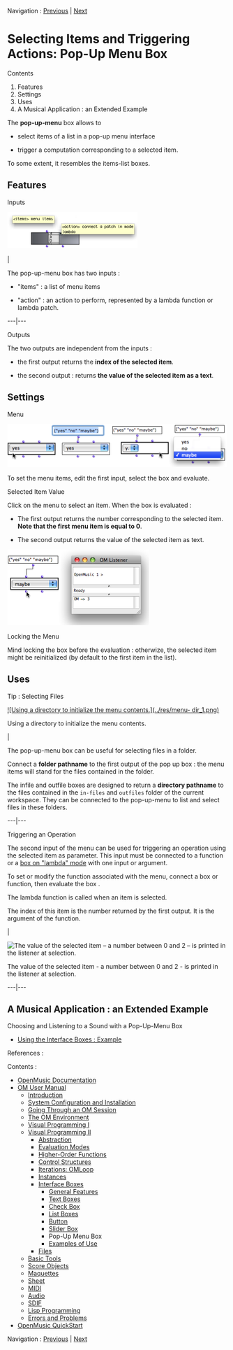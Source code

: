 
Navigation : [Previous](Slider "page précédente\(Slider Box\)") |
[Next](InterfaceExample "Next\(Examples of Use\)")

# Selecting Items and Triggering Actions: Pop-Up Menu Box

Contents

  1. Features
  2. Settings
  3. Uses
  4. A Musical Application : an Extended Example

The  **pop-up-menu** box allows to

  * select items of a list in a pop-up menu interface

  * trigger a computation corresponding to a selected item.

To some extent, it resembles the items-list boxes.

## Features

Inputs

![](../res/popupbox.png)

|

The  pop-up-menu box has two inputs :

  * "items" : a list of menu items

  * "action" : an action to perform, represented by a lambda function or lambda patch.

  
  
---|---  
  
Outputs

The two outputs are independent from the inputs :

  * the first output returns the **index of the selected item**.

  * the second output : returns **the value of the selected item as a text**.

## Settings

Menu

![](../res/popup1.png)

To set the menu items, edit the first input, select the box and evaluate.

Selected Item Value

Click on the menu to select an item. When the box is evaluated :

  * The first output returns the number corresponding to the selected item. **Note that the first menu item is equal to 0**. 

  * The second output returns the value of the selected item as text.

![](../res/valuemaybe.png)

Locking the Menu

Mind locking the box before the evaluation : otherwize, the selected item
might be reinitialized (by default to the first item in the list).

## Uses

Tip : Selecting Files

[![Using a directory to initialize the menu contents.](../res/menu-
dir_1.png)](../res/menu-dir.png "Cliquez pour agrandir")

Using a directory to initialize the menu contents.

|

The  pop-up-menu box can be useful for selecting files in a folder.

Connect a **folder pathname** to the first output of the pop up box : the menu
items will stand for the files contained in the folder.

The  infile and outfile boxes are designed to return a  **directory pathname**
to the files contained in the `in-files` and `outfiles` folder of the current
workspace. They can be connected to the  pop-up-menu to list and select files
in these folders.  
  
---|---  
  
Triggering an Operation

The second input of the menu can be used for triggering an operation using the
selected item as parameter. This input must be connected to a function or a
[box on "lambda" mode](LambdaMode) with one input or argument.

To set or modify the function associated with the menu, connect a box or
function, then  evaluate the box .

The lambda function is called when an item is selected.

The index of this item is the number returned by the first output. It is the
argument of the function.

|

![The value of the selected item – a number between 0 and 2 – is printed in
the listener at selection.](../res/menu-action.png)

The value of the selected item - a number between 0 and 2 - is printed in the
listener at selection.  
  
---|---  
  
## A Musical Application : an Extended Example

Choosing and Listening to a Sound with a Pop-Up-Menu Box

  * [Using the Interface Boxes : Example](InterfaceExample)

References :

Contents :

  * [OpenMusic Documentation](OM-Documentation)
  * [OM User Manual](OM-User-Manual)
    * [Introduction](00-Contents)
    * [System Configuration and Installation](Installation)
    * [Going Through an OM Session](Goingthrough)
    * [The OM Environment](Environment)
    * [Visual Programming I](BasicVisualProgramming)
    * [Visual Programming II](AdvancedVisualProgramming)
      * [Abstraction](Abstraction)
      * [Evaluation Modes](EvalModes)
      * [Higher-Order Functions](HighOrder)
      * [Control Structures](Control)
      * [Iterations: OMLoop](OMLoop)
      * [Instances](Instances)
      * [Interface Boxes](InterfaceBoxes)
        * [General Features](GeneralFeatures)
        * [Text Boxes](TextBoxes)
        * [Check Box](CheckBox)
        * [List Boxes](ListBoxes)
        * [Button](Button)
        * [Slider Box](Slider)
        * Pop-Up Menu Box
        * [Examples of Use](InterfaceExample)
      * [Files](Files)
    * [Basic Tools](BasicObjects)
    * [Score Objects](ScoreObjects)
    * [Maquettes](Maquettes)
    * [Sheet](Sheet)
    * [MIDI](MIDI)
    * [Audio](Audio)
    * [SDIF](SDIF)
    * [Lisp Programming](Lisp)
    * [Errors and Problems](errors)
  * [OpenMusic QuickStart](QuickStart-Chapters)

Navigation : [Previous](Slider "page précédente\(Slider Box\)") |
[Next](InterfaceExample "Next\(Examples of Use\)")

